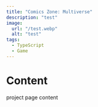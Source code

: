 ```yaml
---
title: "Comics Zone: Multiverse"
description: "test"
image:
  url: "/test.webp"
  alt: "test"
tags:
  - TypeScript
  - Game
---
```


# Content

project page content

